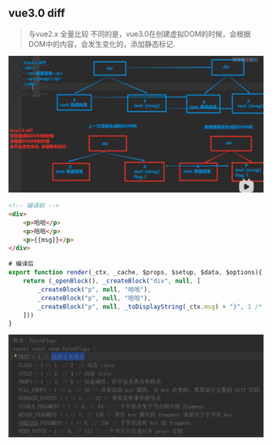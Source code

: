 ## vue3.0 diff

> 与vue2.x 全量比较 不同的是，vue3.0在创建虚拟DOM的时候，会根据DOM中的内容，会发生变化的，添加静态标记.

![](../assets/vue3/vue3-diff.jpg)

```html
<!-- 编译前 -->
<div>
    <p>哈哈</p>
    <p>哈哈</p>
    <p>{{msg}}</p>
</div>
```

```js
# 编译后
export function render(_ctx, _cache, $props, $setup, $data, $options){
    return (_openBlock(), _createBlock("div", null, [
        _createBlock("p", null, "哈哈"),
        _createBlock("p", null, "哈哈"),
        _createBlock("p", null, _toDisplayString(_ctx.msg) + "}", 1 /* TEXT */)
    ]))
}
```

![](../assets/vue3/静态标记类型.jpg)